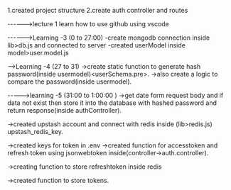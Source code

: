 1.created project structure 
2.create auth controller and routes

------>lecture 1
learn how to use github using vscode


------>Learning -3 (0 to 27:00)
-create mongodb connection inside lib>db.js and connected to server
-created userModel inside model>user.model.js

-->Learning -4 (27 to 31)
->create static function to generate hash password(inside usermodel)<userSchema.pre>.
->also create a logic to compare the password(inside usermodel)<comparePassword>.


----->learning -5 (31:00 to 1:00:00 )
->get date form request body <signup>and if data not exist then store it into the database with hashed password and return response(inside authController).

->created upstash account and connect with redis inside (lib>redis.js) upstash_redis_key.

->created keys for token in .env
->created function <generateToken> for accesstoken and refresh token using jsonwebtoken inside(controller->auth.controller).

->creating function to store refreshtoken inside redis<storeRefreshToken>

->created function <setCookies> to store tokens.